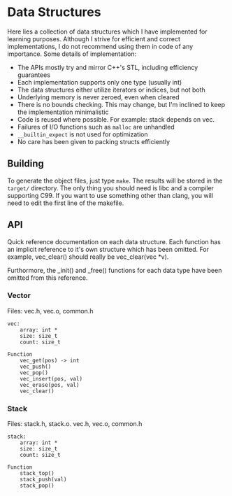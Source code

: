 # Data Structures
Here lies a collection of data structures which I have implemented for learning purposes. Although I strive for efficient and correct implementations, I do not recommend using them in code of any importance. Some details of implementation:

* The APIs mostly try and mirror C++'s STL, including efficiency guarantees
* Each implementation supports only one type (usually int)
* The data structures either utilize iterators or indices, but not both
* Underlying memory is never zeroed, even when cleared
* There is no bounds checking. This may change, but I'm inclined to keep the implementation minimalistic
* Code is reused where possible. For example: stack depends on vec.
* Failures of I/O functions such as `malloc` are unhandled
* `__builtin_expect` is not used for optimization
* No care has been given to packing structs efficiently

## Building
To generate the object files, just type `make`. The results will be stored in the `target/` directory. The only thing you should need is libc and a compiler supporting C99. If you want to use something other than clang, you will need to edit the first line of the makefile.

## API
Quick reference documentation on each data structure. Each function has an implicit reference to it's own structure which has been omitted. For example, vec\_clear() should really be vec\_clear(vec \*v).

Furthormore, the \_init() and \_free() functions for each data type have been omitted from this reference.

### Vector
Files: vec.h, vec.o, common.h
```
vec:
    array: int *
    size: size_t
    count: size_t

Function
    vec_get(pos) -> int
    vec_push()
    vec_pop()
    vec_insert(pos, val)
    vec_erase(pos, val)
    vec_clear()
```

### Stack
Files: stack.h, stack.o. vec.h, vec.o, common.h
```
stack:
    array: int *
    size: size_t
    count: size_t

Function
    stack_top()
    stack_push(val)
    stack_pop()
```
